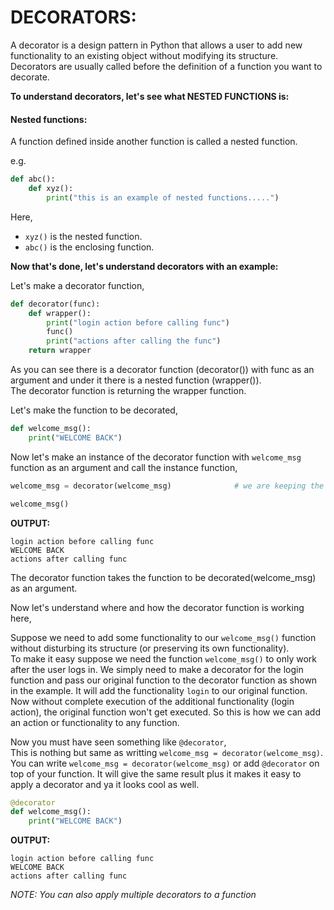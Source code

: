 # DECORATORS:
A decorator is a design pattern in Python that allows a user to add new functionality to an existing object without modifying its structure. Decorators are usually called before the definition of a function you want to decorate.  

**To understand decorators, let's see what NESTED FUNCTIONS is:**  

#### Nested functions:
A function defined inside another function is called a nested function.  

e.g.  

```python
def abc():
    def xyz():
        print("this is an example of nested functions.....")
```

Here,  
- `xyz()` is the nested function.
- `abc()` is the enclosing function.   

**Now that's done, let's understand decorators with an example:**  

Let's make a decorator function,  

```python
def decorator(func):
    def wrapper():
        print("login action before calling func")
        func()
        print("actions after calling the func")
    return wrapper
```

As you can see there is a decorator function (decorator()) with func as an argument and under it there is a nested function (wrapper()).  
The decorator function is returning the wrapper function.  

Let's make the function to be decorated,  

```python
def welcome_msg():
    print("WELCOME BACK")
```

Now let's make an instance of the decorator function with `welcome_msg` function as an argument and call the instance function,    

```python
welcome_msg = decorator(welcome_msg)              # we are keeping the instance name same as the function name

welcome_msg()
```

**OUTPUT:**  

```
login action before calling func
WELCOME BACK
actions after calling func
```

The decorator function takes the function to be decorated(welcome_msg) as an argument.  

Now let's understand where and how the decorator function is working here,

Suppose we need to add some functionality to our `welcome_msg()` function without disturbing its structure (or preserving its own functionality).  
To make it easy suppose we need the function `welcome_msg()` to only work after the user logs in. We simply need to make a decorator for the login function and pass our original function to the decorator function as shown in the example. It will add the functionality `login` to our original function. Now without complete execution of the additional functionality (login action), the original function won't get executed. So this is how we can add an action or functionality to any function.  

Now you must have seen something like `@decorator`,  
This is nothing but same as writting `welcome_msg = decorator(welcome_msg)`. You can write `welcome_msg = decorator(welcome_msg)` or add `@decorator` on top of your function. It will give the same result plus it makes it easy to apply a decorator and ya it looks cool as well.   

```python
@decorator
def welcome_msg():
    print("WELCOME BACK")
```

**OUTPUT:**  

```
login action before calling func
WELCOME BACK
actions after calling func
```

*NOTE: You can also apply multiple decorators to a function*

  


